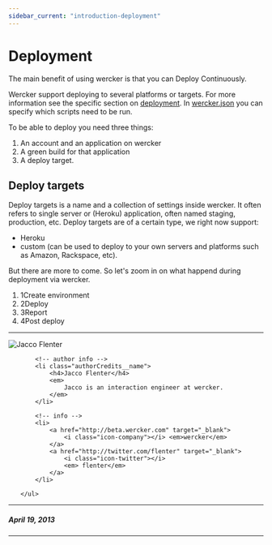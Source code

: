 ```yaml
---
sidebar_current: "introduction-deployment"
---
```


# Deployment

The main benefit of using wercker is that you can Deploy Continuously.

Wercker support deploying to several platforms or targets. For more information see the specific section on [deployment](/articles/deployment/intro.html). In [wercker.json](/articles/werckerjson/intro.html) you can specify which scripts need to be run.

To be able to deploy you need three things:

1. An account and an application on wercker
2. A green build for that application
3. A deploy target.

## Deploy targets
Deploy targets is a name and a collection of settings inside wercker. It often refers to single server or (Heroku) application, often named staging, production, etc. Deploy targets are of a certain type, we right now support:

* Heroku
* custom (can be used to deploy to your own servers and platforms such as Amazon, Rackspace, etc).

But there are more to come. So let's zoom in on what happend during deployment via wercker.

<ol class="steps steps--four">
    <li><span>1</span><a>Create environment</a></li>
    <li><span>2</span><a>Deploy</a></li>
    <li><span>3</span><a>Report</a></li>
    <li><span>4</span><a>Post deploy</a></li>
</ol>

-------

<div class="authorCredits">
    <span class="profile-picture">
        <img src="https://secure.gravatar.com/avatar/7d9ef3d3f6911e6e4f9c51f6d99c48f8?d=identicon&s=192" alt="Jacco Flenter"/>
    </span>
    <ul class="authorCredits">

        <!-- author info -->
        <li class="authorCredits__name">
            <h4>Jacco Flenter</h4>
            <em>
                Jacco is an interaction engineer at wercker.
            </em>
        </li>

        <!-- info -->
        <li>
            <a href="http://beta.wercker.com" target="_blank">
                <i class="icon-company"></i> <em>wercker</em>
            </a>
            <a href="http://twitter.com/flenter" target="_blank">
                <i class="icon-twitter"></i>
                <em> flenter</em>
            </a>
        </li>

    </ul>
</div>

-------
##### April 19, 2013
-------